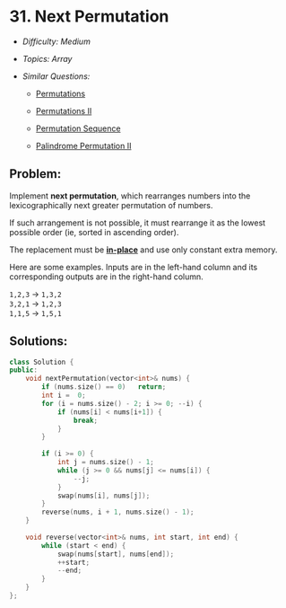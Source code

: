# 31. Next Permutation

* *Difficulty: Medium*

* *Topics: Array*

* *Similar Questions:*

  * [Permutations](permutations.md)

  * [Permutations II](permutations-ii.md)

  * [Permutation Sequence](permutation-sequence.md)

  * [Palindrome Permutation II](palindrome-permutation-ii.md)

## Problem:

<p>Implement <strong>next permutation</strong>, which rearranges numbers into the lexicographically next greater permutation of numbers.</p>

<p>If such arrangement is not possible, it must rearrange it as the lowest possible order (ie, sorted in ascending order).</p>

<p>The replacement must be <strong><a href="http://en.wikipedia.org/wiki/In-place_algorithm" target="_blank">in-place</a></strong> and use only constant&nbsp;extra memory.</p>

<p>Here are some examples. Inputs are in the left-hand column and its corresponding outputs are in the right-hand column.</p>

<p><code>1,2,3</code> &rarr; <code>1,3,2</code><br />
<code>3,2,1</code> &rarr; <code>1,2,3</code><br />
<code>1,1,5</code> &rarr; <code>1,5,1</code></p>

## Solutions:

```c++
class Solution {
public:
    void nextPermutation(vector<int>& nums) {
        if (nums.size() == 0)   return;
        int i =  0;
        for (i = nums.size() - 2; i >= 0; --i) {
            if (nums[i] < nums[i+1]) {
                break;
            }
        }
        
        if (i >= 0) {
            int j = nums.size() - 1;
            while (j >= 0 && nums[j] <= nums[i]) {
                --j;
            }
            swap(nums[i], nums[j]);
        }
        reverse(nums, i + 1, nums.size() - 1);        
    }
    
    void reverse(vector<int>& nums, int start, int end) {
        while (start < end) {
            swap(nums[start], nums[end]);
            ++start;
            --end;
        }
    }
};
```
